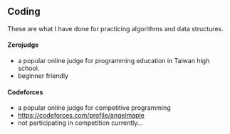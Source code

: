 ## Coding

These are what I have done for practicing algorithms and data structures.

#### Zerojudge
- a popular online judge for programming education in Taiwan high school.
- beginner friendly

#### Codeforces
- a popular online judge for competitive programming
- https://codeforces.com/profile/angelmaple
- not participating in competition currently...

<!--
#### Other
- AtCoder
- PKU online judge
- TIOJ
- ...>